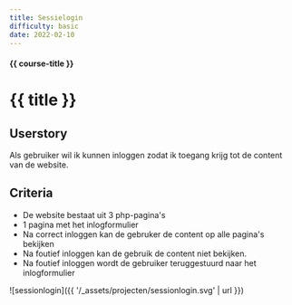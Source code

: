 ```yaml
---
title: Sessielogin
difficulty: basic
date: 2022-02-10
---
```


#### {{ course-title }}
# {{ title }}

## Userstory
Als gebruiker wil ik kunnen inloggen zodat ik toegang krijg tot de content van de website.

## Criteria
* De website bestaat uit 3 php-pagina's
* 1 pagina met het inlogformulier
* Na correct inloggen kan de gebruker de content op alle pagina's bekijken
* Na foutief inloggen kan de gebruik de content niet bekijken.
* Na foutief inloggen wordt de gebruiker teruggestuurd naar het inlogformulier


![sessionlogin]({{ '/_assets/projecten/sessionlogin.svg' | url }})
